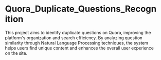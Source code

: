 # Quora_Duplicate_Questions_Recognition
This project aims to identify duplicate questions on Quora, improving the platform's organization and search efficiency. By analyzing question similarity through Natural Language Processing techniques, the system helps users find unique content and enhances the overall user experience on the site.
